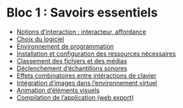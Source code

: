 # Bloc 1 : Savoirs essentiels 

<!-- start-replace-subnav depth=1 -->
* [Notions d’interaction : interacteur, affordance](/03-savoirs/01/01-interactivite/)
* [Choix du logiciel](/03-savoirs/01/02-logiciels/)
* [Environnement de programmation](/03-savoirs/01/03-environnement-programmation/)
* [Installation et configuration des ressources nécessaires](/03-savoirs/01/04-installation/)
* [Classement des fichiers et des médias](/03-savoirs/01/05-classement-fichiers-medias/)
* [Déclenchement d’échantillons sonores](/03-savoirs/01/06-declenchement-sonore/)
* [Effets combinatoires entre intéractions de clavier](/03-savoirs/01/07-effets-combinatoires/)
* [Intégration d’images dans l’environnement virtuel](/03-savoirs/01/08-image-environnement-virtuel/)
* [Animation d’éléments visuels](/03-savoirs/01/09-animation-elements-visuels/)
* [Compilation de l’application (web export)](/03-savoirs/01/10-compilation-export-web/)
<!-- end-replace-subnav -->
